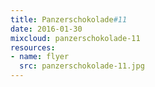```yaml
---
title: Panzerschokolade#11
date: 2016-01-30
mixcloud: panzerschokolade-11 
resources:
- name: flyer
  src: panzerschokolade-11.jpg
---
```

